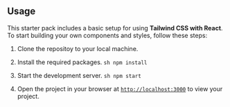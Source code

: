 

## Usage

This starter pack includes a basic setup for using **Tailwind CSS with React**. To start building your own components and styles, follow these steps:

1. Clone the repositoy to your local machine.
  2. Install the required packages.
    ```sh
    npm install
    ```

  3. Start the development server.
    ```sh
    npm start
    ```
1. Open the project in your browser at [`http://localhost:3000`](http://localhost:3000) to view your project.

